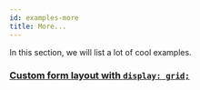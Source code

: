 ```yaml
---
id: examples-more
title: More...
---
```


In this section, we will list a lot of cool examples.

### [Custom form layout with `display: grid;`](examples-layout-display-grid)
